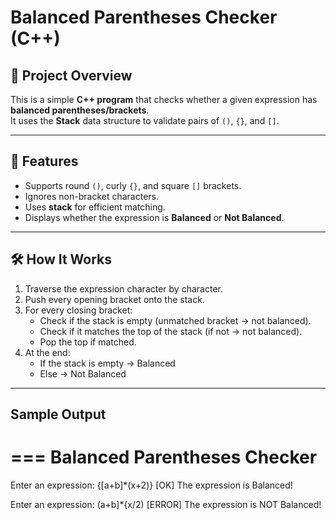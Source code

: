 # Balanced Parentheses Checker (C++)

## 📌 Project Overview
This is a simple **C++ program** that checks whether a given expression has **balanced parentheses/brackets**.  
It uses the **Stack** data structure to validate pairs of `()`, `{}`, and `[]`.

---

## 🚀 Features
- Supports round `()`, curly `{}`, and square `[]` brackets.
- Ignores non-bracket characters.
- Uses **stack** for efficient matching.
- Displays whether the expression is **Balanced** or **Not Balanced**.

---

## 🛠️ How It Works
1. Traverse the expression character by character.
2. Push every opening bracket onto the stack.
3. For every closing bracket:
   - Check if the stack is empty (unmatched bracket → not balanced).
   - Check if it matches the top of the stack (if not → not balanced).
   - Pop the top if matched.
4. At the end:
   - If the stack is empty → Balanced
   - Else → Not Balanced

---

## Sample Output
  ===
  Balanced Parentheses Checker
  ===
Enter an expression: {[a+b]*(x+2)}
[OK] The expression is Balanced!

Enter an expression: (a+b]*{x/2)
[ERROR] The expression is NOT Balanced!
